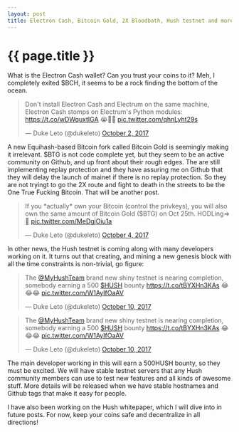 ```yaml
---
layout: post
title: Electron Cash, Bitcoin Gold, 2X Bloodbath, Hush testnet and more
---
```


{{ page.title }}
================

What is the Electron Cash wallet? Can you trust your coins to it?
Meh, I completely exited $BCH, it seems to be a rock finding the bottom
of the ocean.

<blockquote class="twitter-tweet" data-lang="en"><p lang="en" dir="ltr">Don&#39;t install Electron Cash and Electrum on the same machine, Electron Cash stomps on Electrum&#39;s Python modules: <a href="https://t.co/wDWquxtIGA">https://t.co/wDWquxtIGA</a> 😭🤮🤕 <a href="https://t.co/qhnLyht29s">pic.twitter.com/qhnLyht29s</a></p>&mdash; Duke Leto (@dukeleto) <a href="https://twitter.com/dukeleto/status/914920389679112194?ref_src=twsrc%5Etfw">October 2, 2017</a></blockquote>
<script async src="//platform.twitter.com/widgets.js" charset="utf-8"></script>

A new Equihash-based Bitcoin fork called Bitcoin Gold is seemingly making it
irrelevant. $BTG is not code complete yet, but they seem to be an active
community on Github, and up front about their rough edges. The are still
implementing replay protection and they have assuring me on Github that they
will delay the launch of mainet if there is no replay protection. So they are
not tryingt to go the 2X route and fight to death in the streets to be the One
True Fucking Bitcoin. That will be another post.

<blockquote class="twitter-tweet" data-lang="en"><p lang="en" dir="ltr">If you *actually* own your Bitcoin (control the privkeys), you will also own the same amount of Bitcoin Gold ($BTG) on Oct 25th. HODLing=&gt;🤑 <a href="https://t.co/MeDgjOiu1a">pic.twitter.com/MeDgjOiu1a</a></p>&mdash; Duke Leto (@dukeleto) <a href="https://twitter.com/dukeleto/status/915626887384141825?ref_src=twsrc%5Etfw">October 4, 2017</a></blockquote>
<script async src="//platform.twitter.com/widgets.js" charset="utf-8"></script>

In other news, the Hush testnet is coming along with many developers working on
it. It turns out that creating, and mining a new genesis block with all the
time constraints is non-trivial, go figure:

<blockquote class="twitter-tweet" data-lang="en"><p lang="en" dir="ltr">The <a href="https://twitter.com/MyHushTeam?ref_src=twsrc%5Etfw">@MyHushTeam</a> brand new shiny testnet is nearing completion, somebody earning a 500 <a href="https://twitter.com/search?q=%24HUSH&amp;src=ctag&amp;ref_src=twsrc%5Etfw">$HUSH</a> bounty <a href="https://t.co/tBYXHn3KAs">https://t.co/tBYXHn3KAs</a> 😂😂😂 <a href="https://t.co/W1AyIfOaAV">pic.twitter.com/W1AyIfOaAV</a></p>&mdash; Duke Leto (@dukeleto) <a href="https://twitter.com/dukeleto/status/917835110593863681?ref_src=twsrc%5Etfw">October 10, 2017</a></blockquote>
<script async src="//platform.twitter.com/widgets.js" charset="utf-8"></script>

<blockquote class="twitter-tweet" data-lang="en"><p lang="en" dir="ltr">The <a href="https://twitter.com/MyHushTeam?ref_src=twsrc%5Etfw">@MyHushTeam</a> brand new shiny testnet is nearing completion, somebody earning a 500 <a href="https://twitter.com/search?q=%24HUSH&amp;src=ctag&amp;ref_src=twsrc%5Etfw">$HUSH</a> bounty <a href="https://t.co/tBYXHn3KAs">https://t.co/tBYXHn3KAs</a> 😂😂😂 <a href="https://t.co/W1AyIfOaAV">pic.twitter.com/W1AyIfOaAV</a></p>&mdash; Duke Leto (@dukeleto) <a href="https://twitter.com/dukeleto/status/917835110593863681?ref_src=twsrc%5Etfw">October 10, 2017</a></blockquote>
<script async src="//platform.twitter.com/widgets.js" charset="utf-8"></script>

The main developer working in this will earn a 500HUSH bounty, so they must be
excited. We will have stable testnet servers that any Hush community members
can use to test new features and all kinds of awesome stuff. More details will
be released when we have stable hostnames and Github tags that make it easy for
people.

I have also been working on the Hush whitepaper, which I will dive into in
future posts. For now, keep your coins safe and decentralize in all directions!


